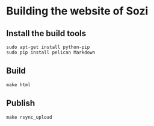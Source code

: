 Building the website of Sozi
============================

Install the build tools
-----------------------

    sudo apt-get install python-pip
    sudo pip install pelican Markdown

Build
-----

    make html

Publish
-------

    make rsync_upload
